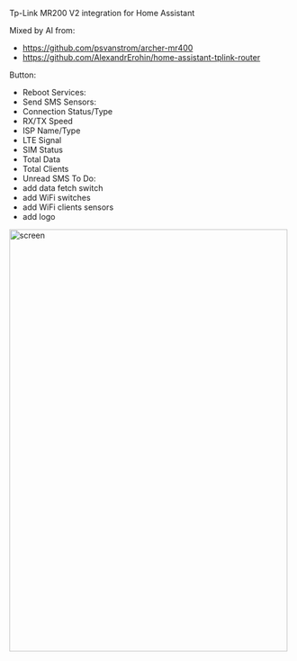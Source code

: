 Tp-Link MR200 V2 integration for Home Assistant

Mixed by AI from:
  - https://github.com/psvanstrom/archer-mr400
  - https://github.com/AlexandrErohin/home-assistant-tplink-router

Button:
  - Reboot
Services:
  - Send SMS
Sensors:
  - Connection Status/Type
  - RX/TX Speed
  - ISP Name/Type
  - LTE Signal
  - SIM Status
  - Total Data
  - Total Clients
  - Unread SMS
To Do:
  - add data fetch switch
  - add WiFi switches
  - add WiFi clients sensors
  - add logo

<img width="494" height="750" alt="screen" src="https://github.com/user-attachments/assets/5e81c672-12f9-44ef-a25c-00e2d617c01c" />
